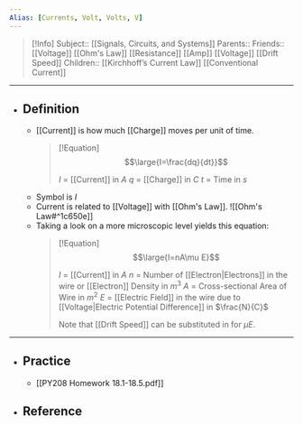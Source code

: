 ```yaml
---
Alias: [Currents, Volt, Volts, V]
---
```

> [!Info]
> Subject:: [[Signals, Circuits, and Systems]]
> Parents:: 
> Friends:: [[Voltage]] [[Ohm's Law]] [[Resistance]] [[Amp]] [[Voltage]] [[Drift Speed]]
> Children:: [[Kirchhoff’s Current Law]] [[Conventional Current]]
---
- ## Definition
	- [[Current]] is how much [[Charge]] moves per unit of time.
	  > [!Equation]
	  > $$\large{I=\frac{dq}{dt}}$$
	  > 
	  > $I$ = [[Current]] in $A$
	  > $q$ = [[Charge]] in $C$
	  > $t$ = Time in $s$
	- Symbol is $I$
	- Current is related to [[Voltage]] with [[Ohm's Law]].
	  ![[Ohm's Law#^1c650e]]
	- Taking a look on a more microscopic level yields this equation:
	  > [!Equation]
	  > $$\large{I=nA\mu E}$$
	  > 
	  > $I$ = [[Current]] in $A$
	  > $n$ = Number of [[Electron|Electrons]] in the wire or [[Electron]] Density in $m^3$
	  > $A$ = Cross-sectional Area of Wire in $m^2$
	  > $E$ = [[Electric Field]] in the wire due to [[Voltage|Electric Potential Difference]] in $\frac{N}{C}$
	  > 
	  > Note that [[Drift Speed]] can be substituted in for $\mu E$.
---
- ## Practice
	- [[PY208 Homework 18.1-18.5.pdf]]
- ## Reference
